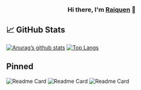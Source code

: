 <h3 align="center">
Hi there, I'm <a href="http:guidotti.solutions" target="_blank" rel="noreferrer">Raiquen</a> 👋
</h3>

## 📈 GitHub Stats 
[![Anurag’s github stats](https://github-readme-stats.vercel.app/api?username=Kenny1291&theme=radical&show_icons=true)](https://github.com/Kenny1291)
[![Top Langs](https://github-readme-stats.vercel.app/api/top-langs/?username=Kenny1291&theme=radical&langs_count=10&layout=compact)](https://github.com/Kenny1291)

## Pinned
![Readme Card](https://github-readme-stats.vercel.app/api/pin/?username=kenny1291&repo=board-notes-frontend&show_owner=true&theme=radical)
![Readme Card](https://github-readme-stats.vercel.app/api/pin/?username=kenny1291&repo=board-notes-backend&show_owner=true&theme=radical)
![Readme Card](https://github-readme-stats.vercel.app/api/pin/?username=kenny1291&repo=personale-website-daisyui&show_owner=true&theme=radical)

